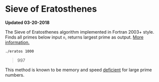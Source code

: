# Sieve of Eratosthenes
**Updated 03-20-2018**

The Sieve of Eratosthenes algorithm implemented in Fortran 2003+ style. 
Finds all primes below input `n`, returns largest prime as output. 
[More information.](https://en.wikipedia.org/wiki/Sieve_of_Eratosthenes)

    ./eratos 1000

> 997


This method is known to be memory and speed
[deficient](https://en.wikipedia.org/wiki/Sieve_of_Eratosthenes#Algorithmic_complexity) 
for large prime numbers.
